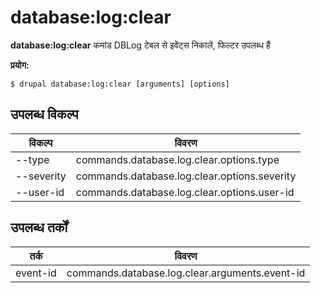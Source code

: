 # database:log:clear
**database:log:clear** कमांड DBLog टेबल से इवेंट्स निकालें, फिल्टर उपलब्ध हैं

**प्रयोग:**
```
$ drupal database:log:clear [arguments] [options] 
```

## उपलब्ध विकल्प
विकल्प | विवरण
-------|-------------
--type | commands.database.log.clear.options.type
--severity | commands.database.log.clear.options.severity
--user-id | commands.database.log.clear.options.user-id

## उपलब्ध तर्कों
तर्क | विवरण
---------|-------------
event-id | commands.database.log.clear.arguments.event-id
